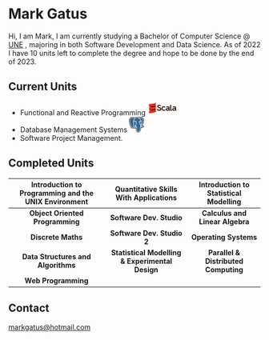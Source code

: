 Mark Gatus
==========
Hi, I am Mark, I am currently studying a Bachelor of Computer Science @ [UNE](https://www.une.edu.au/) , majoring in both Software Development and Data Science. As of 2022 
I have 10 units left to complete the degree and hope to be done by the end of 2023.

Current Units
-------------
- Functional and Reactive Programming ![alt text](./Scala1.png)
- Database Management Systems ![alt text](./PostgreSQL.png)
- Software Project Management.

Completed Units
---------------

| Introduction to Programming and the UNIX Environment | Quantitative Skills With Applications | Introduction to Statistical Modelling | 
| :---: | :---: | :---: |
| <b>Object Oriented Programming</b> | <b>Software Dev. Studio</b> | <b>Calculus and Linear Algebra</b> |
| <b>Discrete Maths</b> | <b>Software Dev. Studio 2</b> | <b>Operating Systems</b> |
| <b>Data Structures and Algorithms</b> | <b>Statistical Modelling & Experimental Design</b> | <b>Parallel & Distributed Computing</b> |
| <b>Web Programming</b> |


Contact
-------
markgatus@hotmail.com
